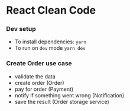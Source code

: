 # React Clean Code

### Dev setup

- To install dependencies:
  `yarn`
- To run on `dev` mode
  `yarn dev`

### Create Order use case

- validate the data
- create order (Order)
- pay for order (Payment)
- notify if something went wrong (Notification)
- save the result (Order storage service)
